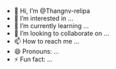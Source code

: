 - 👋 Hi, I’m @Thangnv-relipa
- 👀 I’m interested in ...
- 🌱 I’m currently learning ...
- 💞️ I’m looking to collaborate on ...
- 📫 How to reach me ...
- 😄 Pronouns: ...
- ⚡ Fun fact: ...

<!---
Thangnv-relipa/Thangnv-relipa is a ✨ special ✨ repository because its `README.md` (this file) appears on your GitHub profile.
You can click the Preview link to take a look at your changes.
--->
